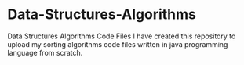 # Data-Structures-Algorithms
Data Structures Algorithms Code Files
I have created this repository to upload my sorting algorithms code files written in java programming language from scratch.
